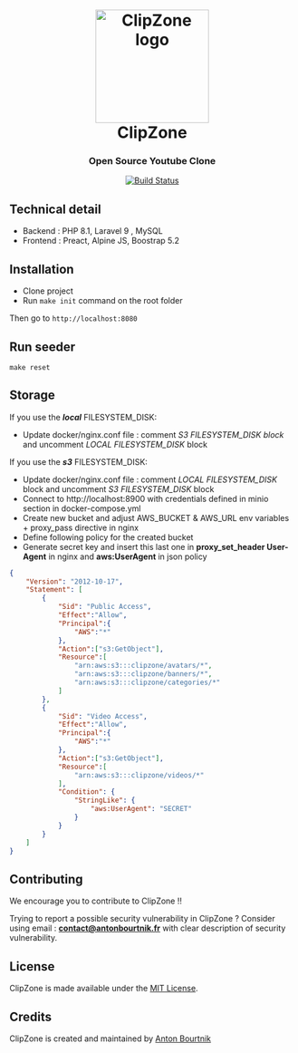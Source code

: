 <h1 align="center">
  <a href="https://www.clip-zone.com">
    <img src="https://www.clip-zone.com/images/logo.png" alt="ClipZone logo" height="200">
  </a>
  <br>
    ClipZone
  <br>
</h1>

<h3 align="center">Open Source Youtube Clone</h3>

<p align="center">
<a href="https://github.com/abourtnik/clip-zoneactions">
<img src="https://github.com/abourtnik/clip-zone/actions/workflows/CI-CD.yml/badge.svg" alt="Build Status">
</a>
</p>

## Technical detail

* Backend : PHP 8.1, Laravel 9 , MySQL
* Frontend : Preact, Alpine JS, Boostrap 5.2

## Installation

* Clone project
* Run `make init` command on the root folder

Then go to `http://localhost:8080`

## Run seeder

```shell
make reset
```

## Storage

If you use the ***local*** FILESYSTEM_DISK:

- Update docker/nginx.conf file : comment *S3 FILESYSTEM_DISK block* and uncomment *LOCAL FILESYSTEM_DISK* block 

If you use the ***s3*** FILESYSTEM_DISK: 

- Update docker/nginx.conf file : comment *LOCAL FILESYSTEM_DISK* block and uncomment *S3 FILESYSTEM_DISK* block
- Connect to http://localhost:8900 with credentials defined in minio section in docker-compose.yml
- Create new bucket and adjust AWS_BUCKET & AWS_URL env variables + proxy_pass directive in nginx
- Define following policy for the created bucket
- Generate secret key and insert this last one in **proxy_set_header User-Agent** in nginx and **aws:UserAgent** in json policy

```json
{
    "Version": "2012-10-17",
    "Statement": [
        {
            "Sid": "Public Access",
            "Effect":"Allow",
            "Principal":{
                "AWS":"*"
            },
            "Action":["s3:GetObject"],
            "Resource":[
                "arn:aws:s3:::clipzone/avatars/*",
                "arn:aws:s3:::clipzone/banners/*",
                "arn:aws:s3:::clipzone/categories/*"
            ]
        },
        {
            "Sid": "Video Access",
            "Effect":"Allow",
            "Principal":{
                "AWS":"*"
            },
            "Action":["s3:GetObject"],
            "Resource":[
                "arn:aws:s3:::clipzone/videos/*"
            ],
            "Condition": {
                "StringLike": {
                    "aws:UserAgent": "SECRET"
                }
            }
        }
    ]
}
```

## Contributing

We encourage you to contribute to ClipZone !!

Trying to report a possible security vulnerability in ClipZone ? Consider using email :
**contact@antonbourtnik.fr** with clear description of security vulnerability.

## License
ClipZone is made available under the [MIT License](http://www.opensource.org/licenses/mit-license.php).

## Credits
ClipZone is created and maintained by [Anton Bourtnik](https://github.com/abourtnik)
